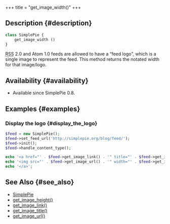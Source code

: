 +++
title = "get_image_width()"
+++

## Description {#description}

```php
class SimplePie {
    get_image_width ()
}
```

<abbr title="Rich Site Summary">RSS</abbr> 2.0 and Atom 1.0 feeds are allowed to have a “feed logo”, which is a single image to represent the feed. This method returns the notated width for that image/logo.

## Availability {#availability}

- Available since SimplePie 0.8.

## Examples {#examples}

### Display the logo {#display_the_logo}

```php
$feed = new SimplePie();
$feed->set_feed_url('http://simplepie.org/blog/feed/');
$feed->init();
$feed->handle_content_type();

echo '<a href="' . $feed->get_image_link() . '" title="' . $feed->get_image_title() . '">';
echo '<img src="' . $feed->get_image_url() . '" width="' . $feed->get_image_width() . '" height="' . $feed->get_image_height() . '" />';
echo '</a>';
```

## See Also {#see_also}

- [SimplePie](@/wiki/reference/simplepie/_index.md)
- [get_image_height()](@/wiki/reference/simplepie/get_image_height.md)
- [get_image_link()](@/wiki/reference/simplepie/get_image_link.md)
- [get_image_title()](@/wiki/reference/simplepie/get_image_title.md)
- [get_image_url()](@/wiki/reference/simplepie/get_image_url.md)
